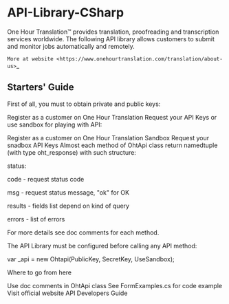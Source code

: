# API-Library-CSharp
One Hour Translation™ provides translation, proofreading and transcription services worldwide. The following API library allows customers to submit and monitor jobs automatically and remotely.

`More at website <https://www.onehourtranslation.com/translation/about-us>`_ 

Starters' Guide
---------------
First of all, you must to obtain private and public keys:

Register as a customer on One Hour Translation
Request your API Keys
or use sandbox for playing with API:

Register as a customer on One Hour Translation Sandbox
Request your snadbox API Keys
Almost each method of OhtApi class return namedtuple (with type oht_response) with such structure:

status:

code - request status code

msg - request status message, "ok" for OK

results - fields list depend on kind of query

errors - list of errors

For more details see doc comments for each method.

The API Library must be configured before calling any API method:

var _api = new Ohtapi(PublicKey, SecretKey, UseSandbox);

Where to go from here

Use doc comments in OhtApi class
See FormExamples.cs for code example
Visit official website API Developers Guide
